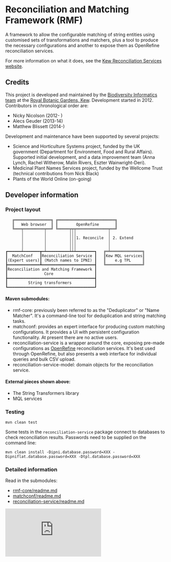 # Reconciliation and Matching Framework (RMF)

A framework to allow the configurable matching of string entities using customised sets of transformations and matchers, plus a tool to produce the necessary configurations and another to expose them as OpenRefine reconciliation services.

For more information on what it does, see the [Kew Reconciliation Services website](http://data1.kew.org/reconciliation/).

## Credits

This project is developed and maintained by the [Biodiversity Informatics team](http://www.kew.org/science-conservation/people-and-data/science-directory/teams/biodiversity-informatics-and-spatial) at the [Royal Botanic Gardens, Kew](http://www.kew.org/). Development started in 2012.  Contributors in chronological order are:

* Nicky Nicolson (2012- )
* Alecs Geuder (2013-14)
* Matthew Blissett (2014-)

Development and maintenance have been supported by several projects:

* Science and Horticulture Systems project, funded by the UK government (Department for Environment, Food and Rural Affairs). Supported initial development, and a data improvement team (Anna Lynch, Rachel Witherow, Malin Rivers, Eszter Wainwright-Deri). 
* Medicinal Plant Names Services project, funded by the Wellcome Trust (technical contributions from Nick Black)
* Plants of the World Online (on-going)

## Developer information

### Project layout

       ╔════════════════╗ ╔═════════════════════════╗
       ║   Web browser  ║ ║        OpenRefine       ║
       ╚═══╤═════════╤══╝ ╚═════╤╤╤══════════════╤══╝
           │         │          │││              │
           │         │          │││1. Reconcile  │ 2. Extend
           │         │          │││              │
           │         │          │││              │
    ┏━━━━━━┷━━━━━━━┳━┷━━━━━━━━━━┷┷┷━━━━━━━━┓   ╔═╧══════════════╗
    ┃  MatchConf   ┃Reconciliation Service ┃   ║Kew MQL services║
    ┃(Expert users)┃ (Match names to IPNI) ┃   ║    e.g TPL     ║
    ┣━━━━━━━━━━━━━━┻━━━━━━━━━━━━━━━━━━━━━━━┫   ╚════════════════╝
    ┃Reconciliation and Matching Framework ┃
    ┃                Core                  ┃
    ┣━━━━━━━━━━━━━━━━━━━━━━━━━━━━━━━━━━━━━━┫
    ┃         String transformers          ┃
    ┗━━━━━━━━━━━━━━━━━━━━━━━━━━━━━━━━━━━━━━┛

#### Maven submodules:

* rmf-core: previously been referred to as the "Deduplicator" or "Name Matcher".
  It's a command-line tool for deduplication and string matching tasks.
* matchconf: provides an expert interface for producing custom matching configurations.
  It provides a UI with persistent configuration functionality.
  At present there are no active users.
* reconciliation-service is a wrapper around the core, exposing pre-made configurations
  as [OpenRefine](http://www.openrefine.org/) reconciliation services.
  It's best used through OpenRefine, but also presents a web interface
  for individual queries and bulk CSV upload.
* reconciliation-service-model: domain objects for the reconciliation service.

#### External pieces shown above:

* The String Transformers library
* MQL services

### Testing

`mvn clean test`

Some tests in the `reconciliation-service` package connect to databases to check reconciliation results.  Passwords need to be supplied on the command line:

`mvn clean install -Dipni.database.password=XXX -Dipniflat.database.password=XXX -Dtpl.database.password=XXX`

### Detailed information

Read in the submodules:

* [rmf-core/readme.md](rmf-core/readme.md)
* [matchconf/readme.md](matchconf/readme.md)
* [reconciliation-service/readme.md](reconciliation-service/readme.md)

[![Analytics](https://ga-beacon.appspot.com/UA-71369843-1/Reconciliation-and-Matching-Framework/readme.md?pixel)](https://github.com/igrigorik/ga-beacon)
